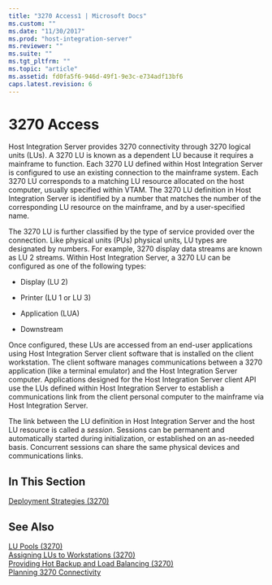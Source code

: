 ```yaml
---
title: "3270 Access1 | Microsoft Docs"
ms.custom: ""
ms.date: "11/30/2017"
ms.prod: "host-integration-server"
ms.reviewer: ""
ms.suite: ""
ms.tgt_pltfrm: ""
ms.topic: "article"
ms.assetid: fd0fa5f6-946d-49f1-9e3c-e734adf13bf6
caps.latest.revision: 6
---
```

# 3270 Access
Host Integration Server provides 3270 connectivity through 3270 logical units (LUs). A 3270 LU is known as a dependent LU because it requires a mainframe to function. Each 3270 LU defined within Host Integration Server is configured to use an existing connection to the mainframe system. Each 3270 LU corresponds to a matching LU resource allocated on the host computer, usually specified within VTAM. The 3270 LU definition in Host Integration Server is identified by a number that matches the number of the corresponding LU resource on the mainframe, and by a user-specified name.  
  
 The 3270 LU is further classified by the type of service provided over the connection. Like physical units (PUs) physical units, LU types are designated by numbers. For example, 3270 display data streams are known as LU 2 streams. Within Host Integration Server, a 3270 LU can be configured as one of the following types:  
  
-   Display (LU 2)  
  
-   Printer (LU 1 or LU 3)  
  
-   Application (LUA)  
  
-   Downstream  
  
 Once configured, these LUs are accessed from an end-user applications using Host Integration Server client software that is installed on the client workstation. The client software manages communications between a 3270 application (like a terminal emulator) and the Host Integration Server computer. Applications designed for the Host Integration Server client API use the LUs defined within Host Integration Server to establish a communications link from the client personal computer to the mainframe via Host Integration Server.  
  
 The link between the LU definition in Host Integration Server and the host LU resource is called a *session*. Sessions can be permanent and automatically started during initialization, or established on an as-needed basis. Concurrent sessions can share the same physical devices and communications links.  
  
## In This Section  
 [Deployment Strategies (3270)](../HIS2010/deployment-strategies-3270-2.md)  
  
## See Also  
 [LU Pools (3270)](../HIS2010/lu-pools-3270-2.md)   
 [Assigning LUs to Workstations (3270)](../HIS2010/assigning-lus-to-workstations-3270-2.md)   
 [Providing Hot Backup and Load Balancing (3270)](../HIS2010/providing-hot-backup-and-load-balancing-3270-2.md)   
 [Planning 3270 Connectivity](../HIS2010/planning-3270-connectivity1.md)